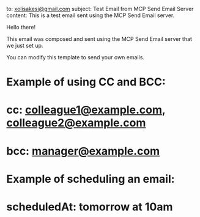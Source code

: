 to: xolisakesi@gmail.com
subject: Test Email from MCP Send Email Server
content: This is a test email sent using the MCP Send Email server.

Hello there!

This email was composed and sent using the MCP Send Email server that we just set up.

You can modify this template to send your own emails.

# Example of using CC and BCC:
# cc: colleague1@example.com, colleague2@example.com
# bcc: manager@example.com

# Example of scheduling an email:
# scheduledAt: tomorrow at 10am
